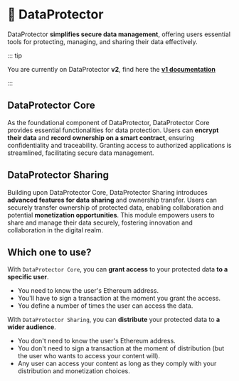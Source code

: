 # 🔐 DataProtector <span style="margin-left: 12px; position: absolute; top: -2px;"><Badge type="tip" text="2.0.0" /> <Badge type="warning" text="beta" /></span>

DataProtector **simplifies secure data management**, offering users essential
tools for protecting, managing, and sharing their data effectively.

::: tip

You are currently on DataProtector **v2**, find here the
**[v1 documentation](https://tools.docs.iex.ec/tools/dataprotector)**

:::

## DataProtector Core

As the foundational component of DataProtector, DataProtector Core provides
essential functionalities for data protection. Users can **encrypt their data**
and **record ownership on a smart contract**, ensuring confidentiality and
traceability. Granting access to authorized applications is streamlined,
facilitating secure data management.

## DataProtector Sharing

Building upon DataProtector Core, DataProtector Sharing introduces **advanced
features for data sharing** and ownership transfer. Users can securely transfer
ownership of protected data, enabling collaboration and potential **monetization
opportunities**. This module empowers users to share and manage their data
securely, fostering innovation and collaboration in the digital realm.

## Which one to use?

With `DataProtector Core`, you can **grant access** to your protected data **to
a specific user**.

- You need to know the user's Ethereum address.
- You'll have to sign a transaction at the moment you grant the access.
- You define a number of times the user can access the data.

With `DataProtector Sharing`, you can **distribute** your protected data to **a
wider audience**.

- You don't need to know the user's Ethereum address.
- You don't need to sign a transaction at the moment of distribution (but the
  user who wants to access your content will).
- Any user can access your content as long as they comply with your distribution
  and monetization choices.
